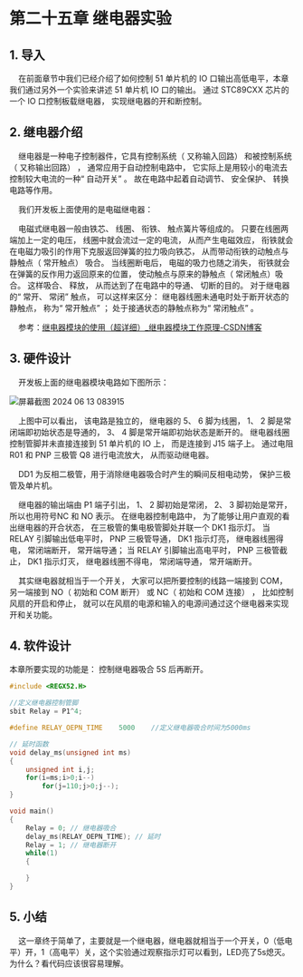 # 第二十五章 继电器实验

## 1. 导入

    在前面章节中我们已经介绍了如何控制 51 单片机的 IO 口输出高低电平，本章我们通过另外一个实验来讲述 51 单片机 IO 口的输出。 通过 STC89CXX 芯片的一个 IO 口控制板载继电器， 实现继电器的开和断控制。

## 2. 继电器介绍

    继电器是一种电子控制器件，它具有控制系统（ 又称输入回路） 和被控制系统（ 又称输出回路） ， 通常应用于自动控制电路中， 它实际上是用较小的电流去控制较大电流的一种“ 自动开关” 。 故在电路中起着自动调节、 安全保护、 转换电路等作用。

    我们开发板上面使用的是电磁继电器：

    电磁式继电器一般由铁芯、 线圈、 衔铁、 触点簧片等组成的。 只要在线圈两端加上一定的电压， 线圈中就会流过一定的电流， 从而产生电磁效应， 衔铁就会在电磁力吸引的作用下克服返回弹簧的拉力吸向铁芯， 从而带动衔铁的动触点与静触点（ 常开触点） 吸合。 当线圈断电后， 电磁的吸力也随之消失， 衔铁就会在弹簧的反作用力返回原来的位置， 使动触点与原来的静触点（ 常闭触点）吸合。 这样吸合、 释放， 从而达到了在电路中的导通、 切断的目的。 对于继电器的“ 常开、 常闭” 触点， 可以这样来区分： 继电器线圈未通电时处于断开状态的静触点， 称为“ 常开触点” ； 处于接通状态的静触点称为“ 常闭触点” 。    

    参考：[继电器模块的使用（超详细）_继电器模块工作原理-CSDN博客](https://blog.csdn.net/m0_56694518/article/details/135033264)

## 3. 硬件设计

    开发板上面的继电器模块电路如下图所示：

![屏幕截图 2024 06 13 083915](https://img.picgo.net/2024/06/13/-2024-06-13-083915824f39aa87a4b21d.png)

    上图中可以看出， 该电路是独立的， 继电器的 5、 6 脚为线圈， 1、 2 脚是常闭端即初始状态是导通的， 3、 4 脚是常开端即初始状态是断开的。 继电器线圈控制管脚并未直接连接到 51 单片机的 IO 上， 而是连接到 J15 端子上。 通过电阻 R01 和 PNP 三极管 Q8 进行电流放大， 从而驱动继电器。 

    DD1 为反相二极管，用于消除继电器吸合时产生的瞬间反相电动势， 保护三极管及单片机。 

    继电器的输出端由 P1 端子引出， 1、 2 脚初始是常闭， 2、 3 脚初始是常开， 所以也用符号NC 和 NO 表示。 在继电器控制电路中， 为了能够让用户直观的看出继电器的开合状态， 在三极管的集电极管脚处并联一个 DK1 指示灯。 当 RELAY 引脚输出低电平时， PNP 三极管导通， DK1 指示灯亮， 继电器线圈得电， 常闭端断开， 常开端导通； 当 RELAY 引脚输出高电平时， PNP 三极管截止， DK1 指示灯灭， 继电器线圈不得电， 常闭端导通， 常开端断开。

    其实继电器就相当于一个开关， 大家可以把所要控制的线路一端接到 COM，另一端接到 NO（ 初始和 COM 断开） 或 NC（ 初始和 COM 连接） ， 比如控制风扇的开启和停止， 就可以在风扇的电源和输入的电源间通过这个继电器来实现开和关功能。

## 4. 软件设计

本章所要实现的功能是： 控制继电器吸合 5S 后再断开。

```c
#include <REGX52.H>

//定义继电器控制管脚
sbit Relay = P1^4;

#define RELAY_OEPN_TIME    5000    //定义继电器吸合时间为5000ms

// 延时函数
void delay_ms(unsigned int ms)
{
    unsigned int i,j;
    for(i=ms;i>0;i--)
        for(j=110;j>0;j--);
}

void main()
{    
    Relay = 0; // 继电器吸合
    delay_ms(RELAY_OEPN_TIME); // 延时
    Relay = 1; // 继电器断开
    while(1)
    {            

    }        
}
```

## 5. 小结

    这一章终于简单了，主要就是一个继电器，继电器就相当于一个开关，0（低电平）开，1（高电平）关，这个实验通过观察指示灯可以看到，LED亮了5s熄灭。为什么？看代码应该很容易理解。

